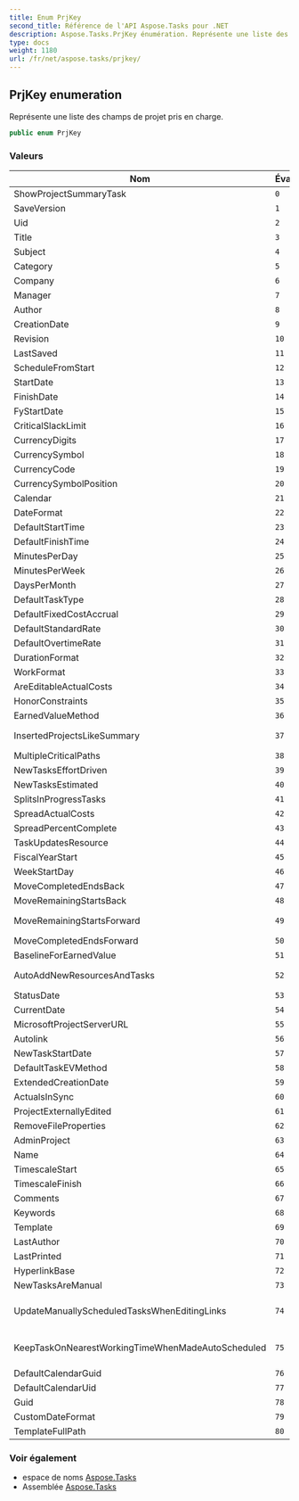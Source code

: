 ```yaml
---
title: Enum PrjKey
second_title: Référence de l'API Aspose.Tasks pour .NET
description: Aspose.Tasks.PrjKey énumération. Représente une liste des champs de projet pris en charge.
type: docs
weight: 1180
url: /fr/net/aspose.tasks/prjkey/
---
```

## PrjKey enumeration

Représente une liste des champs de projet pris en charge.

```csharp
public enum PrjKey
```

### Valeurs

| Nom | Évaluer | La description |
| --- | --- | --- |
| ShowProjectSummaryTask | `0` | Représente le champ ShowProjectSummaryTask (Projet). |
| SaveVersion | `1` | Représente le champ SaveVersion (Project). |
| Uid | `2` | Représente le champ Uid (Projet). |
| Title | `3` | Représente le champ Titre (Projet). |
| Subject | `4` | Représente le champ Objet (Projet). |
| Category | `5` | Représente le champ Catégorie (Projet). |
| Company | `6` | Représente le champ Société (Projet). |
| Manager | `7` | Représente le champ Responsable (Projet). |
| Author | `8` | Représente le champ Auteur (Projet). |
| CreationDate | `9` | Représente le champ Date de création (projet). |
| Revision | `10` | Représente le champ Révision (Projet). |
| LastSaved | `11` | Représente le champ LastSaved (Project). |
| ScheduleFromStart | `12` | Représente le champ ScheduleFromStart (Project). |
| StartDate | `13` | Représente le champ Date de début (projet). |
| FinishDate | `14` | Représente le champ Date de fin (projet). |
| FyStartDate | `15` | Représente le Champ (Projet). |
| CriticalSlackLimit | `16` | Représente le champ CriticalSlackLimit (Projet). |
| CurrencyDigits | `17` | Représente le champ CurrencyDigits (Project). |
| CurrencySymbol | `18` | Représente le champ CurrencySymbol (Projet). |
| CurrencyCode | `19` | Représente le champ CurrencyCode (Projet). |
| CurrencySymbolPosition | `20` | Représente le champ CurrencySymbolPosition (Projet). |
| Calendar | `21` | Représente le champ Calendrier (Projet). |
| DateFormat | `22` | Représente le champ DateFormat (Projet). |
| DefaultStartTime | `23` | Représente le champ DefaultStartTime (Project). |
| DefaultFinishTime | `24` | Représente le champ DefaultFinishTime (Project). |
| MinutesPerDay | `25` | Représente le champ MinutesPerDay (Project). |
| MinutesPerWeek | `26` | Représente le champ MinutesPerWeek (Project). |
| DaysPerMonth | `27` | Représente le champ DaysPerMonth (Project). |
| DefaultTaskType | `28` | Représente le champ DefaultTaskType (Project). |
| DefaultFixedCostAccrual | `29` | Représente le champ DefaultFixedCostAccrual (Project). |
| DefaultStandardRate | `30` | Représente le champ DefaultStandardRate (Project). |
| DefaultOvertimeRate | `31` | Représente le champ DefaultOvertimeRate (Project). |
| DurationFormat | `32` | Représente le champ DurationFormat (Projet). |
| WorkFormat | `33` | Représente le champ WorkFormat (Projet). |
| AreEditableActualCosts | `34` | Représente le champ AreEditableActualCosts (Project). |
| HonorConstraints | `35` | Représente le champ HonorConstraints (Project). |
| EarnedValueMethod | `36` | Représente le champ EarnedValueMethod (Project). |
| InsertedProjectsLikeSummary | `37` | Représente le champ InsertedProjectsLikeSummary (Projet). |
| MultipleCriticalPaths | `38` | Représente le champ MultipleCriticalPaths (Project). |
| NewTasksEffortDriven | `39` | Représente le champ NewTasksEffortDriven (Project). |
| NewTasksEstimated | `40` | Représente le champ NewTasksEstimated (Project). |
| SplitsInProgressTasks | `41` | Représente le champ SplitsInProgressTasks (Project). |
| SpreadActualCosts | `42` | Représente le champ SpreadActualCosts (Project). |
| SpreadPercentComplete | `43` | Représente le champ SpreadPercentComplete (Project). |
| TaskUpdatesResource | `44` | Représente le champ TaskUpdatesResource (Project). |
| FiscalYearStart | `45` | Représente le champ FiscalYearStart (Project). |
| WeekStartDay | `46` | Représente le champ WeekStartDay (Project). |
| MoveCompletedEndsBack | `47` | Représente le champ MoveCompletedEndsBack (Projet). |
| MoveRemainingStartsBack | `48` | Représente le champ MoveRemainingStartsBack (Projet). |
| MoveRemainingStartsForward | `49` | Représente le champ MoveRemainingStartsForward (Projet). |
| MoveCompletedEndsForward | `50` | Représente le champ MoveCompletedEndsForward (Projet). |
| BaselineForEarnedValue | `51` | Représente le champ BaselineForEarnedValue (Project). |
| AutoAddNewResourcesAndTasks | `52` | Représente le champ AutoAddNewResourcesAndTasks (Project). |
| StatusDate | `53` | Représente le champ StatusDate (Projet). |
| CurrentDate | `54` | Représente le champ CurrentDate (Projet). |
| MicrosoftProjectServerURL | `55` | Représente le champ MicrosoftProjectServerURL (Project). |
| Autolink | `56` | Représente le champ Autolink (Project). |
| NewTaskStartDate | `57` | Représente le champ NewTaskStartDate (Project). |
| DefaultTaskEVMethod | `58` | Représente le champ DefaultTaskEVMethod (Projet). |
| ExtendedCreationDate | `59` | Représente le champ ExtendedCreationDate (Projet). |
| ActualsInSync | `60` | Représente le champ ActualsInSync (Projet). |
| ProjectExternallyEdited | `61` | Représente le champ ProjectExternallyEdited (Project). |
| RemoveFileProperties | `62` | Représente le champ RemoveFileProperties (Projet). |
| AdminProject | `63` | Représente le champ AdminProject (Projet). |
| Name | `64` | Représente le champ Nom (Projet). |
| TimescaleStart | `65` | Représente le champ TimescaleStart (Project). |
| TimescaleFinish | `66` | Représente le champ TimescaleFinish (Project). |
| Comments | `67` | Représente le champ Commentaires (Projet). |
| Keywords | `68` | Représente le champ Mots clés (Projet). |
| Template | `69` | Représente le champ Modèle (Projet). |
| LastAuthor | `70` | Représente le champ LastAuthor (Project). |
| LastPrinted | `71` | Représente le champ LastPrinted (Project). |
| HyperlinkBase | `72` | Représente le champ HyperlinkBase (Projet). |
| NewTasksAreManual | `73` | Représente le champ NewTasksAreManual (Project). |
| UpdateManuallyScheduledTasksWhenEditingLinks | `74` | Représente le champ UpdateManuallyScheduledTasksWhenEditingLinks (Project). |
| KeepTaskOnNearestWorkingTimeWhenMadeAutoScheduled | `75` | Représente le champ KeepTaskOnNearestWorkingTimeWhenMadeAutoScheduled (Projet). |
| DefaultCalendarGuid | `76` | Guid du calendrier par défaut. |
| DefaultCalendarUid | `77` | uid du calendrier par défaut. |
| Guid | `78` | Représente le GUID d'un projet. |
| CustomDateFormat | `79` | Représente le format de date défini par l'utilisateur. |
| TemplateFullPath | `80` | Représente le nom complet du fichier de modèle (projet). |

### Voir également

* espace de noms [Aspose.Tasks](../../aspose.tasks/)
* Assemblée [Aspose.Tasks](../../)


